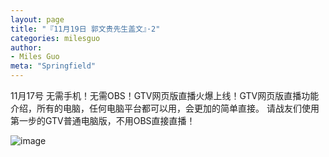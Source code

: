 ```yaml
---
layout: page
title: "『11月19日 郭文贵先生盖文』·2"
categories: milesguo
author:
- Miles Guo
meta: "Springfield"
---
```


11月17号 无需手机！无需OBS！GTV网页版直播火爆上线！GTV网页版直播功能介绍，所有的电脑，任何电脑平台都可以用，会更加的简单直接。 请战友们使用第一步的GTV普通电脑版，不用OBS直接直播！

![image](../../../../image/milesguo/2020_11_19_Miles_Guo_Getter_2_1.png)
